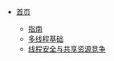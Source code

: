 <!-- docs/_sidebar.md -->

- [首页](README)

    - [指南](zh-cn/guide)
    - [多线程基础](zh-cn/threadbook)
    - [线程安全与共享资源竞争](zh-cn/thread2)
